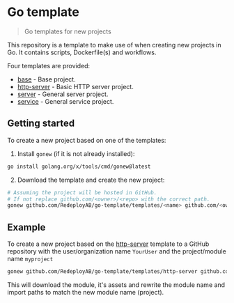 # Go template

> Go templates for new projects

This repository is a template to make use of when creating new projects in
Go. It contains scripts, Dockerfile(s) and workflows.

Four templates are provided:

* [base](templates/base/) - Base project.
* [http-server](templates/http-server/) - Basic HTTP server project.
* [server](templates/server/) - General server project.
* [service](templates/service/) - General service project.

## Getting started

To create a new project based on one of the templates:

1. Install `gonew` (if it is not already installed):
```sh
go install golang.org/x/tools/cmd/gonew@latest
```
2. Download the template and create the new project:
```sh
# Assuming the project will be hosted in GitHub.
# If not replace github.com/<owner>/<repo> with the correct path.
gonew github.com/RedeployAB/go-template/templates/<name> github.com/<owner>/<repo>
```

## Example

To create a new project based on the [http-server](templates/http-server/) template
to a GitHub repository with the user/organization name `YourUser` and the project/module name `myproject`

```sh
gonew github.com/RedeployAB/go-template/templates/http-server github.com/YourUser/myproject
```

This will download the module, it's assets and rewrite the module name and import paths
to match the new module name (project).
